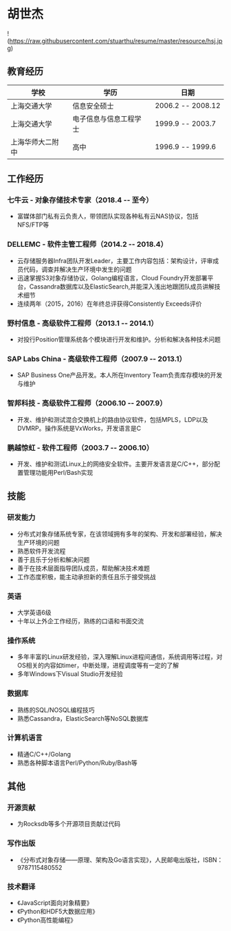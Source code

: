 # 胡世杰

!(https://raw.githubusercontent.com/stuarthu/resume/master/resource/hsj.jpg)

## 教育经历

| 学校 | 学历 | 日期 |
| ------ | ------ | ------ |
| 上海交通大学 | 信息安全硕士 | 2006.2 -- 2008.12 |
| 上海交通大学 | 电子信息与信息工程学士 | 1999.9 -- 2003.7 |
| 上海华师大二附中 | 高中 | 1996.9 -- 1999.6 |

## 工作经历

### 七牛云 - 对象存储技术专家（2018.4 -- 至今）
* 富媒体部门私有云负责人，带领团队实现各种私有云NAS协议，包括NFS/FTP等

### DELLEMC - 软件主管工程师（2014.2 -- 2018.4）
* 云存储服务器Infra团队开发Leader，主要工作内容包括：架构设计，评审成员代码，调查并解决生产环境中发生的问题
* 迅速掌握S3对象存储协议，Golang编程语言，Cloud Foundry开发部署平台，Cassandra数据库以及ElasticSearch,并能深入浅出地跟团队成员讲解技术细节
* 连续两年（2015，2016）在年终总评获得Consistently Exceeds评价

### 野村信息 - 高级软件工程师（2013.1 -- 2014.1）
* 对投行Position管理系统各个模块进行开发和维护。分析和解决各种技术问题

### SAP Labs China - 高级软件工程师（2007.9 -- 2013.1）
* SAP Business One产品开发。本人所在Inventory Team负责库存模块的开发与维护

### 智邦科技 - 高级软件工程师（2006.10 -- 2007.9）
* 开发、维护和测试混合交换机上的路由协议软件，包括MPLS，LDP以及DVMRP。操作系统是VxWorks，开发语言是C

### 鹏越惊虹 - 软件工程师（2003.7 -- 2006.10）
* 开发、维护和测试Linux上的网络安全软件。主要开发语言是C/C++，部分配置管理功能用Perl/Bash实现

## 技能

### 研发能力
* 分布式对象存储系统专家，在该领域拥有多年的架构、开发和部署经验，解决生产环境的问题
* 熟悉软件开发流程
* 善于且乐于分析和解决问题
* 善于在技术层面指导团队成员，帮助解决技术难题
* 工作态度积极，能主动承担新的责任且乐于接受挑战

### 英语
* 大学英语6级
* 十年以上外企工作经历，熟练的口语和书面交流

### 操作系统
* 多年丰富的Linux研发经验，深入理解Linux进程间通信，系统调用等过程，对OS相关的内容如timer，中断处理，进程调度等有一定的了解
* 多年Windows下Visual Studio开发经验

### 数据库
* 熟练的SQL/NOSQL编程技巧
* 熟悉Cassandra，ElasticSearch等NoSQL数据库

### 计算机语言
* 精通C/C++/Golang
* 熟悉各种脚本语言Perl/Python/Ruby/Bash等

## 其他

### 开源贡献
* 为Rocksdb等多个开源项目贡献过代码

### 写作出版
* 《分布式对象存储——原理、架构及Go语言实现》，人民邮电出版社，ISBN：9787115480552

### 技术翻译
* 《JavaScript面向对象精要》
* 《Python和HDF5大数据应用》
* 《Python高性能编程》
